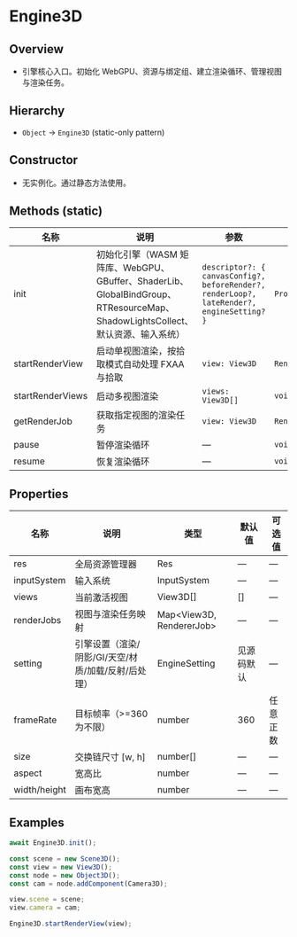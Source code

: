 # Engine3D

## Overview
- 引擎核心入口。初始化 WebGPU、资源与绑定组、建立渲染循环、管理视图与渲染任务。

## Hierarchy
- `Object` → `Engine3D` (static-only pattern)

## Constructor
- 无实例化。通过静态方法使用。

## Methods (static)
| 名称 | 说明 | 参数 | 返回值 |
| --- | --- | --- | --- |
| init | 初始化引擎（WASM 矩阵库、WebGPU、GBuffer、ShaderLib、GlobalBindGroup、RTResourceMap、ShadowLightsCollect、默认资源、输入系统） | `descriptor?: { canvasConfig?, beforeRender?, renderLoop?, lateRender?, engineSetting? }` | `Promise<void>` |
| startRenderView | 启动单视图渲染，按拾取模式自动处理 FXAA 与拾取 | `view: View3D` | `RendererJob` |
| startRenderViews | 启动多视图渲染 | `views: View3D[]` | `void` |
| getRenderJob | 获取指定视图的渲染任务 | `view: View3D` | `RendererJob` |
| pause | 暂停渲染循环 | — | `void` |
| resume | 恢复渲染循环 | — | `void` |

## Properties
| 名称 | 说明 | 类型 | 默认值 | 可选值 |
| --- | --- | --- | --- | --- |
| res | 全局资源管理器 | Res | — | — |
| inputSystem | 输入系统 | InputSystem | — | — |
| views | 当前激活视图 | View3D[] | [] | — |
| renderJobs | 视图与渲染任务映射 | Map<View3D, RendererJob> | — | — |
| setting | 引擎设置（渲染/阴影/GI/天空/材质/加载/反射/后处理） | EngineSetting | 见源码默认 | — |
| frameRate | 目标帧率（>=360 为不限） | number | 360 | 任意正数 |
| size | 交换链尺寸 [w, h] | number[] | — | — |
| aspect | 宽高比 | number | — | — |
| width/height | 画布宽高 | number | — | — |

## Examples
```ts
await Engine3D.init();

const scene = new Scene3D();
const view = new View3D();
const node = new Object3D();
const cam = node.addComponent(Camera3D);

view.scene = scene;
view.camera = cam;

Engine3D.startRenderView(view);
```


